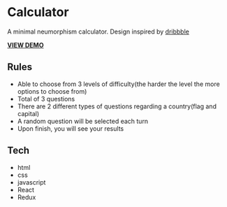 # Calculator

A minimal neumorphism calculator. Design inspired by [dribbble](https://dribbble.com/shots/14025795-Calculator)

[**VIEW DEMO**](https://flamboyant-lovelace-be214d.netlify.app/)

## Rules

-   Able to choose from 3 levels of difficulty(the harder the level the more options to choose from)
-   Total of 3 questions
-   There are 2 different types of questions regarding a country(flag and capital)
-   A random question will be selected each turn
-   Upon finish, you will see your results

## Tech

-   html
-   css
-   javascript
-   React
-   Redux
